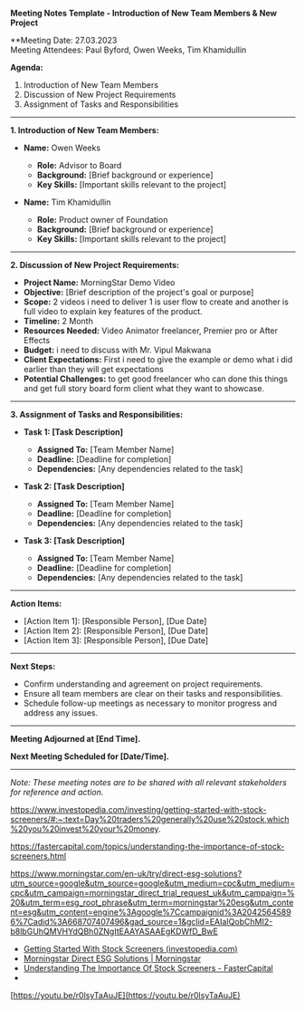**Meeting Notes Template - Introduction of New Team Members & New Project**

**Meeting Date: 27.03.2023  
Meeting Attendees: Paul Byford, Owen Weeks, Tim Khamidullin

**Agenda:**
1. Introduction of New Team Members
2. Discussion of New Project Requirements
3. Assignment of Tasks and Responsibilities

---

**1. Introduction of New Team Members:**

- **Name:** Owen Weeks
  - **Role:** Advisor to Board
  - **Background:** [Brief background or experience]
  - **Key Skills:** [Important skills relevant to the project]
  
- **Name:** Tim Khamidullin
  - **Role:** Product owner of Foundation
  - **Background:** [Brief background or experience]
  - **Key Skills:** [Important skills relevant to the project]

---

**2. Discussion of New Project Requirements:**

- **Project Name:** MorningStar Demo Video
- **Objective:** [Brief description of the project's goal or purpose]
- **Scope:** 2 videos i need to deliver 1 is user flow to create and another is full video to explain key features of the product.
- **Timeline:** 2 Month
- **Resources Needed:** Video Animator freelancer, Premier pro or After Effects
- **Budget:** i need to discuss with Mr. Vipul Makwana
- **Client Expectations:** First i need to give the example or demo what i did earlier than they will get expectations 
- **Potential Challenges:** to get good freelancer who can done this things and get full story board form client what they want to showcase.

---

**3. Assignment of Tasks and Responsibilities:**

- **Task 1: [Task Description]**
  - **Assigned To:** [Team Member Name]
  - **Deadline:** [Deadline for completion]
  - **Dependencies:** [Any dependencies related to the task]

- **Task 2: [Task Description]**
  - **Assigned To:** [Team Member Name]
  - **Deadline:** [Deadline for completion]
  - **Dependencies:** [Any dependencies related to the task]

- **Task 3: [Task Description]**
  - **Assigned To:** [Team Member Name]
  - **Deadline:** [Deadline for completion]
  - **Dependencies:** [Any dependencies related to the task]

---

**Action Items:**

- [Action Item 1]: [Responsible Person], [Due Date]
- [Action Item 2]: [Responsible Person], [Due Date]
- [Action Item 3]: [Responsible Person], [Due Date]

---

**Next Steps:**

- Confirm understanding and agreement on project requirements.
- Ensure all team members are clear on their tasks and responsibilities.
- Schedule follow-up meetings as necessary to monitor progress and address any issues.

---

**Meeting Adjourned at [End Time].**

**Next Meeting Scheduled for [Date/Time].**

---
*Note: These meeting notes are to be shared with all relevant stakeholders for reference and action.*


https://www.investopedia.com/investing/getting-started-with-stock-screeners/#:~:text=Day%20traders%20generally%20use%20stock,which%20you%20invest%20your%20money.

https://fastercapital.com/topics/understanding-the-importance-of-stock-screeners.html

https://www.morningstar.com/en-uk/try/direct-esg-solutions?utm_source=google&utm_source=google&utm_medium=cpc&utm_medium=cpc&utm_campaign=morningstar_direct_trial_request_uk&utm_campaign=%20&utm_term=esg_root_phrase&utm_term=morningstar%20esg&utm_content=esg&utm_content=engine%3Agoogle%7Ccampaignid%3A20425645896%7Cadid%3A668707407496&gad_source=1&gclid=EAIaIQobChMI2-b8lbGUhQMVHYdQBh0ZNgItEAAYASAAEgKDWfD_BwE


- [Getting Started With Stock Screeners (investopedia.com)](https://www.investopedia.com/investing/getting-started-with-stock-screeners/#:~:text=Day%20traders%20generally%20use%20stock,which%20you%20invest%20your%20money.)
- [Morningstar Direct ESG Solutions | Morningstar](https://www.morningstar.com/en-uk/try/direct-esg-solutions?utm_source=google&utm_source=google&utm_medium=cpc&utm_medium=cpc&utm_campaign=morningstar_direct_trial_request_uk&utm_campaign=%20&utm_term=esg_root_phrase&utm_term=morningstar%20esg&utm_content=esg&utm_content=engine%3Agoogle%7Ccampaignid%3A20425645896%7Cadid%3A668707407496&gad_source=1&gclid=EAIaIQobChMI2-b8lbGUhQMVHYdQBh0ZNgItEAAYASAAEgKDWfD_BwE)
- [Understanding The Importance Of Stock Screeners - FasterCapital](https://fastercapital.com/topics/understanding-the-importance-of-stock-screeners.html)
- 

[https://youtu.be/r0lsyTaAuJE](https://youtu.be/r0lsyTaAuJE)

